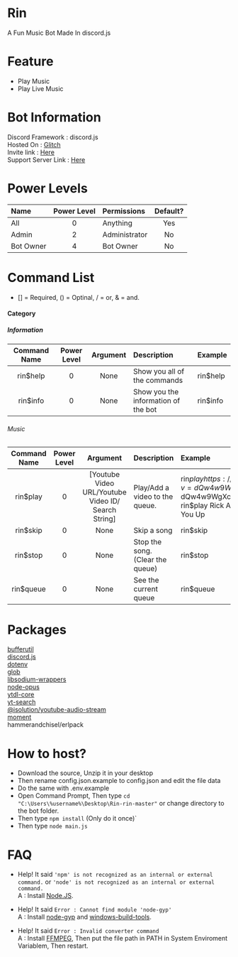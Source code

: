 # Rin
A Fun Music Bot Made In discord.js

# Feature
* Play Music
* Play Live Music

# Bot Information
Discord Framework : discord.js<br>
Hosted On : [Glitch](https://glitch.com)<br>
Invite link : [Here](https://discordapp.com/oauth2/authorize?client_id=667632306457935873&scope=bot&permissions=11889985)<br>
Support Server Link : [Here](https://discord.gg/KM9X35B)

# Power Levels

|Name     | Power Level | Permissions | Default? |
|:--------|:-----------:|:------------|:--------:|
|All      |0            |Anything     |Yes       |
|Admin    |2            |Administrator|No        |
|Bot Owner|4            |Bot Owner    |No        |

# Command List

* [] = Required, () = Optinal, / = or, & = and.

#### Category

##### Information

|Command Name |Power Level|Argument |Description                        |Example |
|:-----------:|:---------:|:-------:|:----------------------------------|:-------|
|rin$help     |0          |None     |Show you all of the commands       |rin$help|                
|rin$info     |0          |None     |Show you the information of the bot|rin$info|

###### Music

|Command Name |Power Level|Argument                                            |Description                     |Example                                                                                                                        |
|:-----------:|:---------:|:--------------------------------------------------:|:-------------------------------|:------------------------------------------------------------------------------------------------------------------------------|
|rin$play     |0          |[Youtube Video URL/Youtube Video ID/ Search String] |Play/Add a video to the queue.  |rin$play https://www.youtube.com/watch?v=dQw4w9WgXcQ<br>rin$play dQw4w9WgXcQ<br>rin$play Rick Astley - Never Gonna Give You Up |
|rin$skip     |0          |None                                                |Skip a song                     |rin$skip                                                                                                                       |
|rin$stop     |0          |None                                                |Stop the song. (Clear the queue)|rin$stop                                                                                                                       |
|rin$queue    |0          |None                                                |See the current queue           |rin$queue                                                                                                                      |

# Packages
[bufferutil](https://www.npmjs.com/package/bufferutil)<br>
[discord.js](https://www.npmjs.com/package/discord.js)<br>
[dotenv](https://www.npmjs.com/package/dotenv)<br>
[glob](https://www.npmjs.com/package/glob)<br>
[libsodium-wrappers](https://www.npmjs.com/package/libsodium-wrappers)<br>
[node-opus](https://www.npmjs.com/package/node-opus)<br>
[ytdl-core](https://www.npmjs.com/package/ytdl-core)<br>
[yt-search](https://www.npmjs.com/package/yt-search)<br>
[@isolution/youtube-audio-stream](https://www.npmjs.com/package/@isolution/youtube-audio-stream)<br>
[moment](https://momentjs.com/)<br>
hammerandchisel/erlpack<br>

# How to host?

* Download the source, Unzip it in your desktop
* Then rename config.json.example to config.json and edit the file data
* Do the same with .env.example
* Open Command Prompt, Then type ```cd "C:\Users\%username%\Desktop\Rin-rin-master"``` or change directory to the bot folder.
* Then type ```npm install``` (Only do it once)`
* Then type ```node main.js```

# FAQ
* Help! It said `'npm' is not recognized as an internal or external command.` or `'node' is not recognized as an internal or external command.`<br>
A : Install [Node.JS](https://nodejs.org/en/).

* Help! It said `Error : Cannot find module 'node-gyp'`<br>
A : Install [node-gyp](https://github.com/nodejs/node-gyp) and [windows-build-tools](https://www.npmjs.com/package/windows-build-tools).

* Help! It said `Error : Invalid converter command`<br>
A : Install [FFMPEG](https://www.ffmpeg.org/download.html), Then put the file path in PATH in System Enviroment Variablem, Then restart.